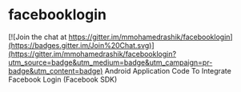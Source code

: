 # facebooklogin

[![Join the chat at https://gitter.im/mmohamedrashik/facebooklogin](https://badges.gitter.im/Join%20Chat.svg)](https://gitter.im/mmohamedrashik/facebooklogin?utm_source=badge&utm_medium=badge&utm_campaign=pr-badge&utm_content=badge)
Android Application Code To Integrate Facebook Login (Facebook SDK)
